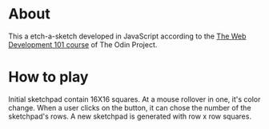 # About

This a etch-a-sketch developed in JavaScript according to the [The Web Development 101 course](https://www.theodinproject.com/courses/web-development-101/lessons/etch-a-sketch-project) of The Odin Project.

# How to play

Initial sketchpad contain 16X16 squares. At a mouse rollover in one, it's color change. 
When a user clicks on the button, it can chose the number of the sketchpad's rows. A new sketchpad is generated with row x row squares. 







